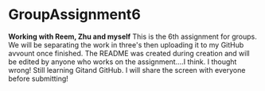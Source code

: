 # GroupAssignment6
**Working with Reem, Zhu and myself**
This is the 6th assignment for groups. We will be separating the work in three's then uploading it to my GitHub avvount once finished. The README was created
during creation and will be edited by anyone who works on the assignment....I think. I thought wrong! Still learning Gitand GitHub. I will share the screen with everyone before submitting!
